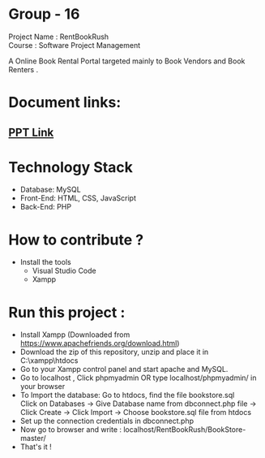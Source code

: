 # Group - 16

Project Name : RentBookRush <br>
Course : Software Project Management

   A Online Book Rental Portal targeted mainly to Book Vendors and Book Renters .

# Document links:<br>

## [PPT Link](https://docs.google.com/presentation/d/1DZiIce-JStpEXkt2qh6UeqGz9F6z0iVckUIGYQdgFlU/edit?usp=sharing)

# Technology Stack
- Database:	MySQL
- Front-End:	HTML, CSS, JavaScript
- Back-End:	PHP 

# How to contribute ?
- Install the tools 
  - Visual Studio Code
  - Xampp

# Run this project :

* Install Xampp (Downloaded from https://www.apachefriends.org/download.html)
* Download the zip of this repository, unzip and place it in C:\xampp\htdocs
* Go to your Xampp control panel and start apache and MySQL.
* Go to localhost , Click phpmyadmin OR type     localhost/phpmyadmin/     in your browser
* To Import the database: Go to htdocs, find the file bookstore.sql <br>
      Click on Databases -> Give Database name from dbconnect.php file -> Click Create -> Click Import -> Choose bookstore.sql file from htdocs
* Set up the connection credentials in dbconnect.php </br>
* Now go to browser and write : localhost/RentBookRush/BookStore-master/
* That's it !

